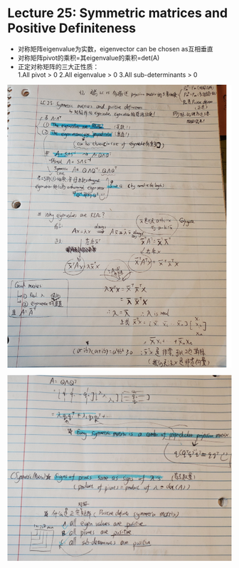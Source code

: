 # Lecture 25: Symmetric matrices and Positive Definiteness
* 对称矩阵eigenvalue为实数，eigenvector can be chosen as互相垂直  
* 对称矩阵pivot的乘积=其eigenvalue的乘积=det(A) 
* 正定对称矩阵的三大正性质：  
    1.All pivot > 0
    2.All eigenvalue > 0
    3.All sub-determinants > 0


![Page0](https://github.com/zhukuixi/AshenOne/blob/master/LinearAlgebra/Images/LC25_1.jpg)

![Page0](https://github.com/zhukuixi/AshenOne/blob/master/LinearAlgebra/Images/LC25_2.jpg)
